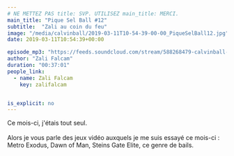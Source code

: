 ```yaml
---
# NE METTEZ PAS title: SVP. UTILISEZ main_title: MERCI.
main_title: "Pique Sel Ball #12"
subtitle:  "Zali au coin du feu"
image: "/media/calvinball/2019-03-11T10-54-39-00-00_PiqueSelBall12.jpg"
date: 2019-03-11T10:54:39+00:00

episode_mp3: "https://feeds.soundcloud.com/stream/588268479-calvinball-radio-pique-sel-ball-12-zali-au-coin-du-feu.mp3"
author: "Zali Falcam"
duration: "00:37:01"
people_link: 
  - name: Zali Falcam
    key: zalifalcam


is_explicit: no
---
```


<PodcastHeader/>

<!-- ECRIRE LA DESCRIPTION DE L'EPISODE SOUS CETTE LIGNE -->
Ce mois-ci, j'étais tout seul.<br><br>Alors je vous parle des jeux vidéo auxquels je me suis essayé ce mois-ci : Metro Exodus, Dawn of Man, Steins Gate Elite, ce genre de bails.

